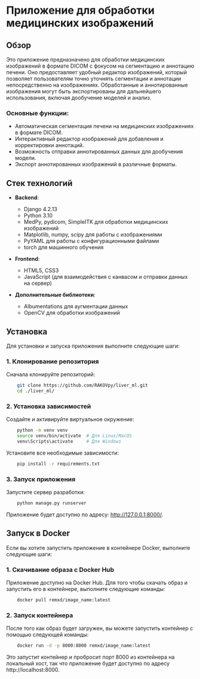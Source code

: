 # Приложение для обработки медицинских изображений

## Обзор

Это приложение предназначено для обработки медицинских изображений в формате DICOM с фокусом на сегментацию и аннотацию печени. Оно предоставляет удобный редактор изображений, который позволяет пользователям точно уточнять сегментации и аннотации непосредственно на изображениях. Обработанные и аннотированные изображения могут быть экспортированы для дальнейшего использования, включая дообучение моделей и анализ.

### Основные функции:
- Автоматическая сегментация печени на медицинских изображениях в формате DICOM.
- Интерактивный редактор изображений для добавления и корректировки аннотаций.
- Возможность отправки аннотированных данных для дообучения модели.
- Экспорт аннотированных изображений в различные форматы.

## Стек технологий

- **Backend**: 
  - Django 4.2.13
  - Python 3.10
  - MedPy, pydicom, SimpleITK для обработки медицинских изображений
  - Matplotlib, numpy, scipy для работы с изображениями
  - PyYAML для работы с конфигурационными файлами
  - torch для машинного обучения

- **Frontend**:
  - HTML5, CSS3
  - JavaScript (для взаимодействия с канвасом и отправки данных на сервер)

- **Дополнительные библиотеки**:
  - Albumentations для аугментации данных
  - OpenCV для обработки изображений
  
## Установка

Для установки и запуска приложения выполните следующие шаги:

### 1. Клонирование репозитория

Сначала клонируйте репозиторий:

```bash
    git clone https://github.com/RAKOVpy/liver_ml.git
    cd ./liver_ml/
```
### 2. Установка зависимостей
Создайте и активируйте виртуальное окружение:

```bash
    python -m venv venv
    source venv/bin/activate  # Для Linux/MacOS
    venv\Scripts\activate     # Для Windows
```
Установите все необходимые зависимости:

```bash
    pip install -r requirements.txt
```

### 3. Запуск приложения
Запустите сервер разработки:
```bash
    python manage.py runserver
```
Приложение будет доступно по адресу: http://127.0.0.1:8000/.

## Запуск в Docker
Если вы хотите запустить приложение в контейнере Docker, выполните следующие шаги:

### 1. Скачивание образа с Docker Hub
Приложение доступно на Docker Hub. Для того чтобы скачать образ и запустить его в контейнере, выполните следующие команды:
```bash
    docker pull remxd/image_name:latest
```

### 2. Запуск контейнера
После того как образ будет загружен, вы можете запустить контейнер с помощью следующей команды:
```bash
    docker run -d -p 8000:8000 remxd/image_name:latest
```
Это запустит контейнер и пробросит порт 8000 из контейнера на локальный хост, так что приложение будет доступно по адресу http://localhost:8000.